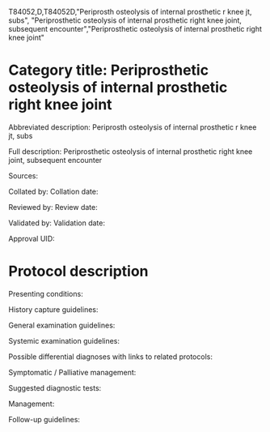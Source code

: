 T84052,D,T84052D,"Periprosth osteolysis of internal prosthetic r knee jt, subs", "Periprosthetic osteolysis of internal prosthetic right knee joint, subsequent encounter","Periprosthetic osteolysis of internal prosthetic right knee joint"
# Category title: Periprosthetic osteolysis of internal prosthetic right knee joint

Abbreviated description: Periprosth osteolysis of internal prosthetic r knee jt, subs

Full description: Periprosthetic osteolysis of internal prosthetic right knee joint, subsequent encounter

Sources:

Collated by:
Collation date:

Reviewed by:
Review date:

Validated by:
Validation date:

Approval UID:

# Protocol description

Presenting conditions:

History capture guidelines:

General examination guidelines:

Systemic examination guidelines:

Possible differential diagnoses with links to related protocols:

Symptomatic / Palliative management:

Suggested diagnostic tests:

Management:

Follow-up guidelines:
